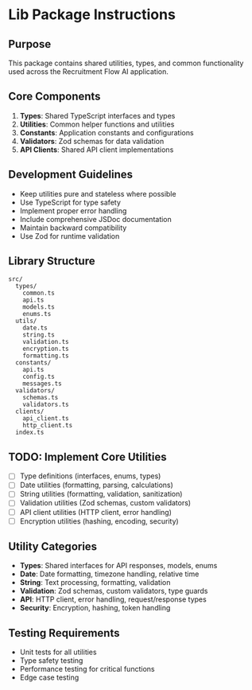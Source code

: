 # Lib Package Instructions

## Purpose
This package contains shared utilities, types, and common functionality used across the Recruitment Flow AI application.

## Core Components
1. **Types**: Shared TypeScript interfaces and types
2. **Utilities**: Common helper functions and utilities
3. **Constants**: Application constants and configurations
4. **Validators**: Zod schemas for data validation
5. **API Clients**: Shared API client implementations

## Development Guidelines
- Keep utilities pure and stateless where possible
- Use TypeScript for type safety
- Implement proper error handling
- Include comprehensive JSDoc documentation
- Maintain backward compatibility
- Use Zod for runtime validation

## Library Structure
```
src/
  types/
    common.ts
    api.ts
    models.ts
    enums.ts
  utils/
    date.ts
    string.ts
    validation.ts
    encryption.ts
    formatting.ts
  constants/
    api.ts
    config.ts
    messages.ts
  validators/
    schemas.ts
    validators.ts
  clients/
    api_client.ts
    http_client.ts
  index.ts
```

## TODO: Implement Core Utilities
- [ ] Type definitions (interfaces, enums, types)
- [ ] Date utilities (formatting, parsing, calculations)
- [ ] String utilities (formatting, validation, sanitization)
- [ ] Validation utilities (Zod schemas, custom validators)
- [ ] API client utilities (HTTP client, error handling)
- [ ] Encryption utilities (hashing, encoding, security)

## Utility Categories
- **Types**: Shared interfaces for API responses, models, enums
- **Date**: Date formatting, timezone handling, relative time
- **String**: Text processing, formatting, validation
- **Validation**: Zod schemas, custom validators, type guards
- **API**: HTTP client, error handling, request/response types
- **Security**: Encryption, hashing, token handling

## Testing Requirements
- Unit tests for all utilities
- Type safety testing
- Performance testing for critical functions
- Edge case testing
